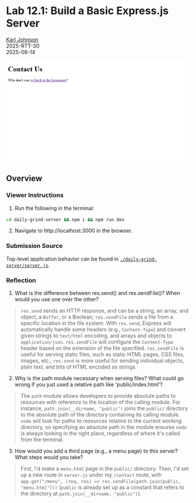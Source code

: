 # Lab 12.1: Build a Basic Express.js Server

[Karl Johnson](https://github.com/hirekarl)  
2025-RTT-30  
<time datetime="2025-08-14">2025-08-14</time>  

![Screenshot of Lab 12.1 with /contact route browser output displayed.](./preview.png)

## Overview
### Viewer Instructions
1. Run the following in the terminal:

```bash
cd daily-grind-server && npm i && npm run dev
```

2. Navigate to http://localhost:3000 in the browser.

### Submission Source
Top-level application behavior can be found in [`./daily-grind-server/server.js`](./daily-grind-server/server.js).


### Reflection
1. What is the difference between res.send() and res.sendFile()? When would you use one over the other?
> `res.send` sends an HTTP response, and can be a string, an array, and object, a `Buffer`, or a Boolean; `res.sendFile` sends a file from a specific location in the file system. With `res.send`, Express will automatically handle some headers (e.g., `Content-Type`) and convert given strings to `text/html` encoding, and arrays and objects to `application/json`. `res.sendFile` will configure the `Content-Type` header based on the extension of the file specified. `res.sendFile` is useful for serving static files, such as static HTML pages, CSS files, images, etc.; `res.send` is more useful for sending individual objects, plain text, and bits of HTML encoded as strings.

2. Why is the path module necessary when serving files? What could go wrong if you just used a relative path like 'public/index.html'?
> The `path` module allows developers to provide absolute paths to resources with reference to the location of the calling module. For instance, `path.join(__dirname, "public")` joins the `public/` directory to the absolute path of the directory containing its calling module. `node` will look for paths to resources relative to the current working directory, so specifying an absolute path in the module ensures `node` is always looking in the right place, regardless of where it's called from the terminal.

3. How would you add a third page (e.g., a menu page) to this server? What steps would you take?
> First, I'd make a `menu.html` page in the `public/` directory. Then, I'd set up a new route in `server.js` under my `/contact` route, with `app.get("/menu", (req, res) => res.sendFile(path.join(public, "menu.html")))` (`public` is already set up as a constant that refers to the directory at `path.join(__dirname, "public")`).
